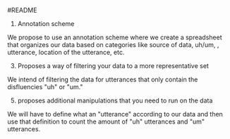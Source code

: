 #README

1. Annotation scheme
  
  We propose to use an annotation scheme where we create a spreadsheet that organizes our data based on categories like source of data, uh/um, , utterance, location of the utterance, etc.
  
3. Proposes a way of filtering your data to a more representative set

We intend of filtering the data for utterances that only contain the disfluencies "uh" or "um." 

5. proposes additional manipulations that you need to run on the data

We will have to define what an "utterance" according to our data and then use that definition to count the amount of "uh" utterances and "um" utterances.
